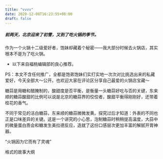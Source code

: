 ```yaml
---
title: "vvvv"
date: 2020-12-08T16:23:55+08:00
draft: false
---
```


##### 前两天，北京迎来了初雪，又到了吃火锅的季节。

作为一个火锅十二级爱好者，饱妹却藏着个秘密——我大部分时候去火锅店，其实根本不是为了吃火锅。

* 以下来自福桃编辑部的良心推荐。

PS：本文不含任何推广，全都是饱弟饱妹们实打实地一次次对比挑选出来的私藏爱好，今天全部大～公开。也欢迎大家在评论区分享自己最爱的火锅店宝藏～

糖蒜是用糖和醋腌制的，酸甜度是否平衡，是衡量一头糖蒜好吃与否的关键，东来顺的糖蒜酸甜的比例可以说是北京的糖蒜界的佼佼者，酸甜平衡得刚刚好，还带着桂花的香气。

不同于常见的洁白糖蒜，东来顺的糖蒜微微发黄。探究过后才知道：外表的不同也正是口味差异的关键。这是一个讲究的小心思，泡制糖蒜时稍稍提高温度，大蒜中的微量蛋白质会和糖发生美拉德反应，造就了这份口感层次更加丰富的解腻开胃神器。

“火锅因为它而有了灵魂”

格式的故事大纲